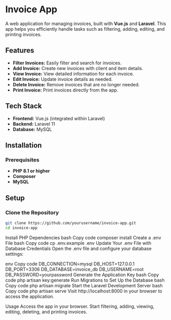 # Invoice App

A web application for managing invoices, built with **Vue.js** and **Laravel**. This app helps you efficiently handle tasks such as filtering, adding, editing, and printing invoices.

## Features

- **Filter Invoices:** Easily filter and search for invoices.
- **Add Invoice:** Create new invoices with client and item details.
- **View Invoice:** View detailed information for each invoice.
- **Edit Invoice:** Update invoice details as needed.
- **Delete Invoice:** Remove invoices that are no longer needed.
- **Print Invoice:** Print invoices directly from the app.

## Tech Stack

- **Frontend:** Vue.js (integrated within Laravel)
- **Backend:** Laravel 11
- **Database:** MySQL

## Installation

### Prerequisites

- **PHP 8.1 or higher**
- **Composer**
- **MySQL**

## Setup

### Clone the Repository

```bash
git clone https://github.com/yourusername/invoice-app.git
cd invoice-app
````
Install PHP Dependencies
bash
Copy code
composer install
Create a .env File
bash
Copy code
cp .env.example .env
Update Your .env File with Database Credentials
Open the .env file and configure your database settings:

env
Copy code
DB_CONNECTION=mysql
DB_HOST=127.0.0.1
DB_PORT=3306
DB_DATABASE=invoice_db
DB_USERNAME=root
DB_PASSWORD=yourpassword
Generate the Application Key
bash
Copy code
php artisan key:generate
Run Migrations to Set Up the Database
bash
Copy code
php artisan migrate
Start the Laravel Development Server
bash
Copy code
php artisan serve
Visit http://localhost:8000 in your browser to access the application.

Usage
Access the app in your browser.
Start filtering, adding, viewing, editing, deleting, and printing invoices.
